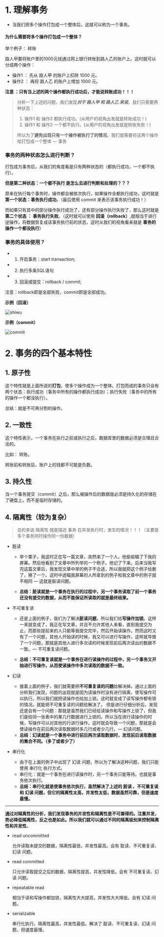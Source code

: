 # 1. 理解事务

* 当我们把多个操作打包成一个整体后，这就可以称为一个事务。

#### 为什么需要将多个操作打包成一个整体？

举个例子： 转账

路人甲要将账户里的1000元钱通过网上银行转账到路人乙的账户上。这时就可以分成两个操作：

* 操作1 ： 先从 路人甲 的账户上扣除 1000 元。
* 操作2 ： 再将 路人乙 的账户上增加 1000 元。

**注意 ：只有当上述的两个操作都执行成功后，才能说转账成功！！！**

> 分析一下上述的问题，我们发现***对于 路人甲 和 路人乙 来说***，我们只需要两种状态：
>
> 1. 操作1 和 操作2 都执行成功。(从用户的视角出发就是转账成功！)
> 2. 操作1 和 操作2 一个都不执行。(从用户的视角出发就是转账失败！)
>
> 所以为了**避免出现只有一个操作被执行了的情况**。我们就需要将这两个操作给打包成一个整体 — 事务



### 事务的两种状态怎么进行判断？

打包成为事务后，从我们的角度看是只有两种状态的（都执行成功，一个都不执行）。

**但是第二种状态：一个都不执行  是怎么去进行判断和处理的？？？**

原来在执行每个事务时，操作都会被依次执行，如果操作全都执行成功，这时就是  **第一个状态：事务执行成功**。（最后使用 commit 来表示该事务执行成功！）

而如果只有其中的部分操作执行成功了，还有部分操作执行失败了，那么这时就是 **第二个状态 ： 事务执行失败**。（这时就可以使用  **回滚（rollback）**,就相当于进行逆操作，将数据恢复成该事务执行前的状态，这时从我们的视角看来就是 **事务的操作一个都没执行**）



### 事务的具体使用？

* 1. 开启事务：start transaction;
* 2. 执行多条SQL语句
* 3. 回滚或提交：rollback / commit;

注意：rollback即是全部失败，commit即是全部成功。

**示例（回滚）**

![shiwu](.\md\shiwu.png)

**示例（commit）**

![commit](.\md\commit.png)

# 2. 事务的四个基本特性

## 1. 原子性

这个特性就是上面所说的**打包**，使多个操作成为一个整体。打包而成的事务只会有两个状态：执行成功（事务中所有的操作都执行成功）；执行失败（事务中的所有的操作一个都没执行）。

总结：就是不可再分割的操作。

## 2. 一致性

这个特性表示，一个事务在执行之前或执行之后，数据库里的数据必须是合理且合法的。

比如： 转账。

转账前和转账后，账户上的钱都不可能是负数。

## 3. 持久性

当一个事务提交（commit）之后，那么被操作后的数据就必须是持久化的存储在了硬盘上。而不是临时存储的。

## 4. 隔离性（较为复杂）

> 总的来说 隔离性 就是描述 事务 在并发执行时，发生的情况！！！（主要是多个事务同时操作同一份数据）

* 脏读

  * 举个栗子，我这时正在写一篇文章，突然来了一个人，他偷偷瞄了下我的屏幕。然后他看到了文章中所列举的一个例子。他记了下来。后来当我写完这篇文章后，我发现文章中举的例子不合适，所以我就把这个例子给删了，换了一个。这时中途瞄我屏幕的人所拿到的例子和我文章中的例子就不相同 — 这就是脏读问题。

  * **总结：脏读就是一个事务在执行的过程中，另一个事务读取了前一个事务还没有提交的数据，从而不能保证所读取的就是最终结果。**

    

* 不可重复读

  * 还是上面的例子，我们为了解决**脏读问题**，所以我们给**写操作加锁**。这样一来就变成了，我正在写文章，并且不允许其他人来看，直到我提交为止。而那些提前来的人只能等我提交完毕，然后开始读操作。然而这时又有了一个问题，其他人开始读的时候，我又可以进行写操作，这样就导致了一个问题，那就是其他人进行多次读的时候发现前后两次读出的数据不一致。— 不可重复读问题。

  * **总结：不可重复读就是一个事务在进行读操作的过程中，另一个事务又开始进行写操作，从而使读操作中多次读取的数据不一致。**

    

* 幻读

  * 接着上面的例子，我们就需要把**不可重复读的问题**给解决掉。通过上面的分析我们发现，问题的出现就是因为读操作时没有进行隔离，使写操作可以执行。所以我们就把读操作也给加上锁。这时就变成了读写操作都有锁的情况。就能把不可重复读的问题给解决了。 但是进行仔细分析后，发现还是会有一个问题：那就是虽然我们已经给读操作和写操作上锁了，但我们是给同一张表中的某几行数据进行上锁的。所以当在进行读操作的时候，写操作可以对其他的行进行操作。这时就会导致一个问题，那就是会使读操作在前后两次读取数据时多几行或者少几行。— 幻读问题。
  * **总结：幻读就是一个事务中进行前后两次读取数据时，发现前后读取数据的集合不同。（多了或者少了）**



* 串行化

  * 由于在上面的例子中出现了 幻读 问题，所以为了解决这种问题，我们只能使用 串行化 执行方式。
  * 串行化：就是一个事务在进行读操作时，另一个事务只能等待。也就是事务依次执行。
  * **总结：串行化就是使事务依次执行，虽然解决了上述的 脏读 、不可重复读 和 幻读 问题，但它的隔离性太高，并发性太低，数据虽然可靠，但是速度最慢。**

  

****

**通过对隔离性的分析，我们发现事务的并发性和隔离性是不可兼得的。注重并发，势必降低隔离性，反之也是如此。所以我们就可以通过不同的隔离级别来控制隔离性和并发性**。



* read uncommitted 

  允许读取未提交的数据，隔离性最低，并发性最高。会有 脏读、不可重复读、幻读 问题。

* read committed

  只允许读取提交之后的数据，隔离性提高，并发性降低。会有 不可重复读、幻读 问题。

* repeatable read

  相当于读和写操作都加锁，隔离性大大提高，并发性大大降低。会有 幻读 问题。

* serializable

  串行化执行，隔离性最高，并发性最低。解决了 脏读、不可重复读、幻读 问题，但速度最慢。











